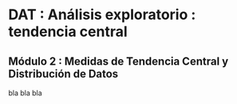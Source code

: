 # DAT : Análisis exploratorio : tendencia central

## Módulo 2 : Medidas de Tendencia Central y Distribución de Datos

bla bla bla
